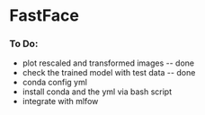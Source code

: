 # FastFace

### To Do:
- plot rescaled and transformed images -- done
- check the trained model with test data -- done
- conda config yml
- install conda and the yml via bash script
- integrate with mlfow

